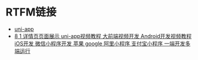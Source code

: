 # RTFM链接
- [uni-app](https://uniapp.dcloud.io/)
- [8 1 详情页页面展示 uni-app视频教程 大前端视频开发 Android开发视频教程 iOS开发 微信小程序开发 苹果 google 阿里小程序 支付宝小程序 一端开发多端运行](https://www.youtube.com/watch?v=iB2obqsHI2M&list=PLz_1f29CD2fgK0nlUI0fecM2Z1wM-gGXZ&index=71)